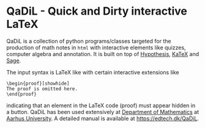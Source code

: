 # QaDiL - Quick and Dirty interactive LaTeX

QaDiL is a collection of python programs/classes targeted for the production of
math notes in `html` with interactive elements like quizzes, computer algebra and annotation. 
It is built on top of [Hypothesis](https://web.hypothes.is), [KaTeX](https://katex.org) and 
[Sage](https://sagecell.sagemath.org/).

The input syntax is LaTeX like with certain interactive extensions like
```
\begin{proof}[showhide]
The proof is omitted here.
\end{proof}
```
indicating that an element in the LaTeX code (proof) must appear hidden in a button. QaDiL
has been used extensively at [Department of Mathematics](https://math.au.dk/en) at [Aarhus University](https://au.dk/en). A 
detailed manual is available at https://edtech.dk/QaDiL.
